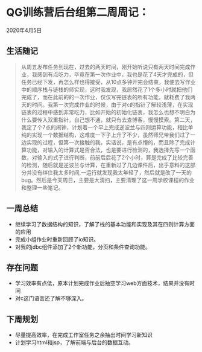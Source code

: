 # QG训练营后台组第二周周记：
2020年4月5日

## 生活随记
> 从周五发布任务到现在，过去的两天时间，刚开始听说只有两天时间完成作业，我感到有点吃力，毕竟在第一次作业中，我也是花了4天才完成的，但任务已经下发，再怎么样也得接受，从10点多钟开完会结束，我便去写作业中的顺序栈与链栈的师实现，这时我发现，我居然花了1个多小时就把他们完成了，而在此前的的一次作业，仅仅写完链表的所有功能，就耗费了我两天的时间。我第一次完成作业的时候，由于对c的指针了解较浅薄，在实现链表的过程中感到非常吃力，比如开始的初始化链表，我怎么也想不明白为什么要传入双重指针，自己想不通，就只有去查博客，慢慢摸索。第二天，我定了个7点的闹钟，计划着一个早上完成逆波兰与四则运算功能，相比单纯的实现一个数据结构，这难度一下子上升了不少，虽然师兄带我们过了一边实现的过程，但第一次接触的我，实话说，是有点懵的，而且除了完成计算功能，对输入的计算式是否合法，也是要进行检测的，我选择先写一个函数，对输入的式子进行判断，前前后后花了2个小时，算是完成了比较完善的检测，随后就是逆波兰与计算，在重新过了几边课件后，出乎意料的这部分并没有绊住我太多时间,一运行就发现我太年轻了，然后就是改了一天的bug。然后是今天周日，主要是大清扫，主要清理了这一周学校课程的作业和整理一些笔记。

## 一周总结
+ 继续学习了数据结构的知识，了解了栈的基本功能和实现及其在四则计算方面的应用
+ 完成小组作业时重新回顾了io知识。
+ 对我的jdbc组件添加了2个新功能，分页和条件查询功能。


## 存在问题
+ 学习效率有点低，原本计划完成作业后抽空学习web方面技术，结果并没有时间
+ 对c这门语言还了解不够深入。



## 下周规划
+ 尽量提高效率，在完成工作室任务之余抽出时间学习新知识
+ 计划学习html和jsp，了解前端与后台的数据互动。



